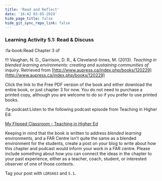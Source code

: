 ```yaml
---
title: 'Read and Reflect'
date: '16:42 03-05-2019'
hide_page_title: false
hide_git_sync_repo_link: false
---
```


### Learning Activity 5.1: Read & Discuss

:fa-book:Read Chapter 3 of

!!! Vaughan, N. D., Garrison, D. R., & Cleveland-Innes, M. (2013). *Teaching in blended learning environments: creating and sustaining communities of inquiry*. Retrieved from [http://www.aupress.ca/index.php/books/120229](http://www.aupress.ca/index.php/books/120229)

Click the link to the Free PDF version of the book and either download the entire book, or just chapter 3 for now. You do not need to purchase a printed copy, although you are welcome to do so if you prefer to use printed books.

:fa-podcast:Listen to the following podcast episode from Teaching in Higher Ed:

<a class="embedly-card" href="https://teachinginhighered.com/podcast/my-flipped-classroom/#">My Flipped Classroom - Teaching in Higher Ed</a><script async src="//cdn.embedly.com/widgets/platform.js" charset="UTF-8"></script>



Keeping in mind that the book is written to address *blended learning* environments, and a FAR Centre isn't quite the same as a blended environment for the students, create a post on your blog to write about how this chapter and podcast would inform your work in a FAR centre. Please include something about how you can connect the ideas in the chapter to your past experience, either as a teacher, coach, student, or interested observer of one of those contexts.



Tag your post with `LDRS663` and `5.1`.
